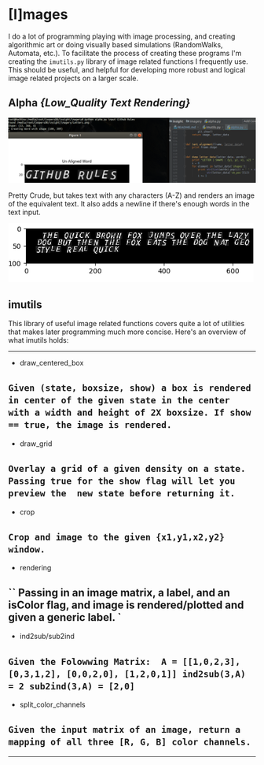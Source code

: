 # [I]mages
I do a lot of programming playing with image processing, and creating algorithmic art
or doing visually based simulations (RandomWalks, Automata, etc.). To facilitate the
process of creating these programs I'm creating the ``imutils.py`` library of image
related functions I frequently use. This should be useful, and helpful for developing
more robust and logical image related projects on a larger scale. 

## Alpha *{Low_Quality Text Rendering}*
![text](https://raw.githubusercontent.com/TylersDurden/insight/master/TextRendering.png)

Pretty Crude, but takes text with any characters (A-Z) and
renders an image of the equivalent text. It also adds a newline
if there's enough words in the text input. 

![long words](https://raw.githubusercontent.com/TylersDurden/insight/master/TypeFace.png)

## imutils
This library of useful image related functions covers quite a lot of utilities that
makes later programming much more concise. Here's an overview of what imutils holds:
 ________________________
 * draw_centered_box
  
  ``
  Given (state, boxsize, show) a box is rendered in center of
  the given state in the center with a width and height of 2X
  boxsize. If show == true, the image is rendered. ``
-------------------------
 * draw_grid
 
 `
 Overlay a grid of a given density on a state. 
 Passing true for the show flag will let you preview the 
 new state before returning it.
 `         
------------------------
 * crop
 
 ``
 Crop and image to the given {x1,y1,x2,y2} window. 
 ``
------------------------
 * rendering

 ``
Passing in an image matrix, a label, and an isColor flag, 
and image is rendered/plotted and given a generic label. 
 `
------------------------
 * ind2sub/sub2ind

 ``
Given the Folowwing Matrix: 
A = [[1,0,2,3],
     [0,3,1,2],
     [0,0,2,0],
     [1,2,0,1]]
 ind2sub(3,A) = 2
 sub2ind(3,A) = [2,0]
 ``
 ------------------------
 * split_color_channels

 ``
Given the input matrix of an image, return a mapping
of all three [R, G, B] color channels.  
 ``
------------------------
___________________________
